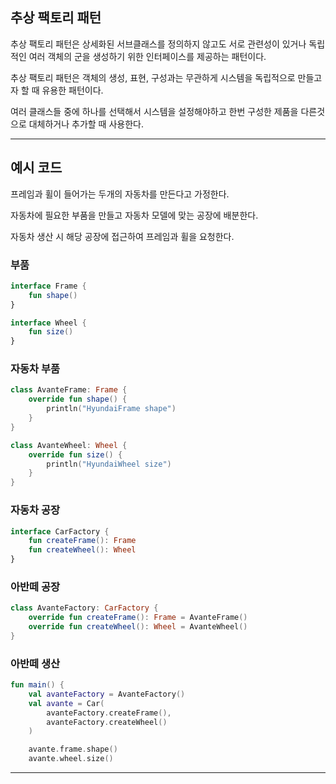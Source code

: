 ## 추상 팩토리 패턴

추상 팩토리 패턴은 상세화된 서브클래스를 정의하지 않고도 서로 관련성이 있거나 독립적인 여러 객체의 군을 생성하기 위한 인터페이스를 제공하는 패턴이다.

추상 팩토리 패턴은 객체의 생성, 표현, 구성과는 무관하게 시스템을 독립적으로 만들고자 할 때 유용한 패턴이다. 

여러 클래스들 중에 하나를 선택해서 시스템을 설정해야하고 한번 구성한 제품을 다른것으로 대체하거나 추가할 때 사용한다.

---

## 예시 코드
프레임과 휠이 들어가는 두개의 자동차를 만든다고 가정한다.

자동차에 필요한 부품을 만들고 자동차 모델에 맞는 공장에 배분한다.

자동차 생산 시 해당 공장에 접근하여 프레임과 휠을 요청한다. 

### 부품
```kotlin
interface Frame {
    fun shape()
}
```

```kotlin
interface Wheel {
    fun size()
}
```

### 자동차 부품
````kotlin
class AvanteFrame: Frame {
    override fun shape() {
        println("HyundaiFrame shape")
    }
}

class AvanteWheel: Wheel {
    override fun size() {
        println("HyundaiWheel size")
    }
}
````

### 자동차 공장
```kotlin
interface CarFactory {
    fun createFrame(): Frame
    fun createWheel(): Wheel
}
```

### 아반떼 공장
```kotlin
class AvanteFactory: CarFactory {
    override fun createFrame(): Frame = AvanteFrame()
    override fun createWheel(): Wheel = AvanteWheel()
}
```

### 아반떼 생산
```kotlin
fun main() {
    val avanteFactory = AvanteFactory()
    val avante = Car(
        avanteFactory.createFrame(),
        avanteFactory.createWheel()
    )

    avante.frame.shape()
    avante.wheel.size()
```
---


